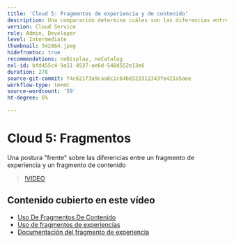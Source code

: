 ```yaml
---
title: 'Cloud 5: Fragmentos de experiencia y de contenido'
description: Una comparación determina cuáles son las diferencias entre un fragmento de experiencia y un fragmento de contenido
version: Cloud Service
role: Admin, Developer
level: Intermediate
thumbnail: 342864.jpeg
hidefromtoc: true
recommendations: noDisplay, noCatalog
exl-id: bfd455c4-9a51-4537-ae6d-548d552e13e6
duration: 278
source-git-commit: f4c621f3a9caa8c2c64b8323312343fe421a5aee
workflow-type: tm+mt
source-wordcount: '59'
ht-degree: 6%

---
```


# Cloud 5: Fragmentos

Una postura &quot;frente&quot; sobre las diferencias entre un fragmento de experiencia y un fragmento de contenido

>[!VIDEO](https://video.tv.adobe.com/v/342864?quality=12&learn=on)

## Contenido cubierto en este vídeo

+ [Uso De Fragmentos De Contenido](https://experienceleague.adobe.com/docs/experience-manager-cloud-service/content/assets/content-fragments/content-fragments.html?lang=es)
+ [Uso de fragmentos de experiencias](https://experienceleague.adobe.com/docs/experience-manager-learn/sites/experience-fragments/experience-fragments-feature-video-use.html)
+ [Documentación del fragmento de experiencia](https://experienceleague.adobe.com/docs/experience-manager-cloud-service/content/sites/authoring/fundamentals/experience-fragments.html)